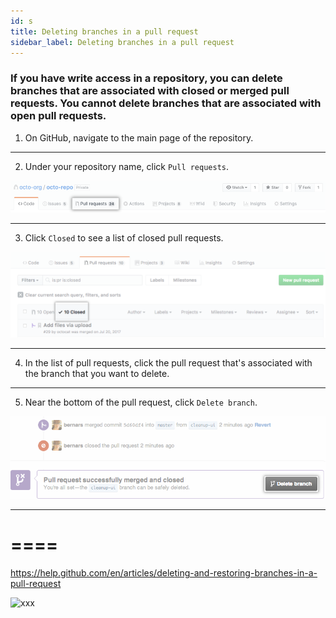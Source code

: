 ```yaml
---
id: s
title: Deleting branches in a pull request
sidebar_label: Deleting branches in a pull request
---
```



<!--
## Deleting and restoring branches in a pull request -->



### If you have write access in a repository, you can delete branches that are associated with closed or merged pull requests. You cannot delete branches that are associated with open pull requests.



1. On GitHub, navigate to the main page of the repository.

---



2. Under your repository name, click  `Pull requests`.


![xxx](https://raw.githubusercontent.com/ChickenKyiv/awesome-git-article/master/img/PR/repo-tabs-pull-requests.png)

---


3. Click `Closed` to see a list of closed pull requests.


![xxx](https://raw.githubusercontent.com/ChickenKyiv/awesome-git-article/master/img/PR/branches-closed.png)

---


4. In the list of pull requests, click the pull request that's associated with the branch that you want to delete.

---


5. Near the bottom of the pull request, click `Delete branch`.


![xxx](https://raw.githubusercontent.com/ChickenKyiv/awesome-git-article/master/img/PR/delete_branch_button.png)

----



====
====

https://help.github.com/en/articles/deleting-and-restoring-branches-in-a-pull-request

![xxx](https://raw.githubusercontent.com/ChickenKyiv/awesome-git-article/master/img/PR/.png)
